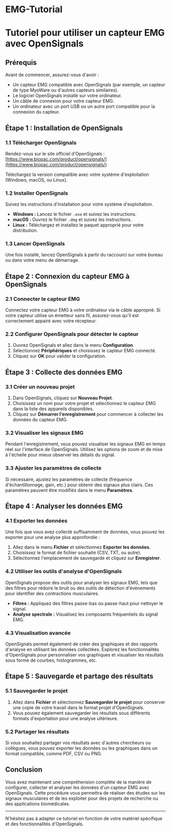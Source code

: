 # EMG-Tutorial

# Tutoriel pour utiliser un capteur EMG avec OpenSignals

## Prérequis

Avant de commencer, assurez-vous d'avoir :

- Un capteur EMG compatible avec OpenSignals (par exemple, un capteur de type MyoWare ou d'autres capteurs similaires).
- Le logiciel OpenSignals installé sur votre ordinateur.
- Un câble de connexion pour votre capteur EMG.
- Un ordinateur avec un port USB ou un autre port compatible pour la connexion du capteur.

## Étape 1 : Installation de OpenSignals

### 1.1 Télécharger OpenSignals

Rendez-vous sur le site officiel d'OpenSignals :  
[https://www.biopac.com/product/opensignals/](https://www.biopac.com/product/opensignals/)

Téléchargez la version compatible avec votre système d'exploitation (Windows, macOS, ou Linux).

### 1.2 Installer OpenSignals

Suivez les instructions d'installation pour votre système d'exploitation.

- **Windows :** Lancez le fichier `.exe` et suivez les instructions.
- **macOS :** Ouvrez le fichier `.dmg` et suivez les instructions.
- **Linux :** Téléchargez et installez le paquet approprié pour votre distribution.

### 1.3 Lancer OpenSignals

Une fois installé, lancez OpenSignals à partir du raccourci sur votre bureau ou dans votre menu de démarrage.

## Étape 2 : Connexion du capteur EMG à OpenSignals

### 2.1 Connecter le capteur EMG

Connectez votre capteur EMG à votre ordinateur via le câble approprié. Si votre capteur utilise un émetteur sans fil, assurez-vous qu'il est correctement appairé avec votre récepteur.

### 2.2 Configurer OpenSignals pour détecter le capteur

1. Ouvrez OpenSignals et allez dans le menu **Configuration**.
2. Sélectionnez **Périphériques** et choisissez le capteur EMG connecté.
3. Cliquez sur **OK** pour valider la configuration.

## Étape 3 : Collecte des données EMG

### 3.1 Créer un nouveau projet

1. Dans OpenSignals, cliquez sur **Nouveau Projet**.
2. Choisissez un nom pour votre projet et sélectionnez le capteur EMG dans la liste des appareils disponibles.
3. Cliquez sur **Démarrer l'enregistrement** pour commencer à collecter les données du capteur EMG.

### 3.2 Visualiser les signaux EMG

Pendant l'enregistrement, vous pouvez visualiser les signaux EMG en temps réel sur l'interface de OpenSignals. Utilisez les options de zoom et de mise à l'échelle pour mieux observer les détails du signal.

### 3.3 Ajuster les paramètres de collecte

Si nécessaire, ajustez les paramètres de collecte (fréquence d'échantillonnage, gain, etc.) pour obtenir des signaux plus clairs. Ces paramètres peuvent être modifiés dans le menu **Paramètres**.

## Étape 4 : Analyser les données EMG

### 4.1 Exporter les données

Une fois que vous avez collecté suffisamment de données, vous pouvez les exporter pour une analyse plus approfondie :

1. Allez dans le menu **Fichier** et sélectionnez **Exporter les données**.
2. Choisissez le format de fichier souhaité (CSV, TXT, ou autre).
3. Sélectionnez l'emplacement de sauvegarde et cliquez sur **Enregistrer**.

### 4.2 Utiliser les outils d'analyse d'OpenSignals

OpenSignals propose des outils pour analyser les signaux EMG, tels que des filtres pour réduire le bruit ou des outils de détection d'événements pour identifier des contractions musculaires.

- **Filtres :** Appliquez des filtres passe-bas ou passe-haut pour nettoyer le signal.
- **Analyse spectrale :** Visualisez les composants fréquentiels du signal EMG.

### 4.3 Visualisation avancée

OpenSignals permet également de créer des graphiques et des rapports d'analyse en utilisant les données collectées. Explorez les fonctionnalités d'OpenSignals pour personnaliser vos graphiques et visualiser les résultats sous forme de courbes, histogrammes, etc.

## Étape 5 : Sauvegarde et partage des résultats

### 5.1 Sauvegarder le projet

1. Allez dans **Fichier** et sélectionnez **Sauvegarder le projet** pour conserver une copie de votre travail dans le format projet d'OpenSignals.
2. Vous pouvez également sauvegarder les résultats sous différents formats d'exportation pour une analyse ultérieure.

### 5.2 Partager les résultats

Si vous souhaitez partager vos résultats avec d'autres chercheurs ou collègues, vous pouvez exporter les données ou les graphiques dans un format compatible, comme PDF, CSV ou PNG.

## Conclusion

Vous avez maintenant une compréhension complète de la manière de configurer, collecter et analyser les données d'un capteur EMG avec OpenSignals. Cette procédure vous permettra de réaliser des études sur les signaux musculaires et de les exploiter pour des projets de recherche ou des applications biomédicales.

---

N'hésitez pas à adapter ce tutoriel en fonction de votre matériel spécifique et des fonctionnalités d'OpenSignals.